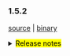 ### 1.5.2

[source](https://github.com/seata/seata/archive/v1.5.2.zip) |
[binary](https://github.com/seata/seata/releases/download/v1.5.2/seata-server-1.5.2.zip)

<details>
  <summary><mark>Release notes</mark></summary>


### Seata 1.5.2

Seata 1.5.2  发布。

Seata 是一款开源的分布式事务解决方案，提供高性能和简单易用的分布式事务服务。

此版本更新如下：

### feature：
- [[#4661](https://github.com/seata/seata/pull/4713)] 支持根据xid负载均衡算法
- [[#4676](https://github.com/seata/seata/pull/4676)] 支持Nacos作为注册中心时，server通过挂载SLB暴露服务
- [[#4642](https://github.com/seata/seata/pull/4642)] 支持client批量请求并行处理
- [[#4567](https://github.com/seata/seata/pull/4567)] 支持where条件中find_in_set函数


### bugfix：
- [[#4515](https://github.com/seata/seata/pull/4515)] 修复develop分支SeataTCCFenceAutoConfiguration在客户端未使用DB时，启动抛出ClassNotFoundException的问题。
- [[#4661](https://github.com/seata/seata/pull/4661)] 修复控制台中使用PostgreSQL出现的SQL异常
- [[#4667](https://github.com/seata/seata/pull/4682)] 修复develop分支RedisTransactionStoreManager迭代时更新map的异常
- [[#4678](https://github.com/seata/seata/pull/4678)] 修复属性transport.enableRmClientBatchSendRequest没有配置的情况下缓存穿透的问题
- [[#4701](https://github.com/seata/seata/pull/4701)] 修复命令行参数丢失问题
- [[#4607](https://github.com/seata/seata/pull/4607)] 修复跳过全局锁校验的缺陷
- [[#4696](https://github.com/seata/seata/pull/4696)] 修复 oracle 存储模式时的插入问题
- [[#4726](https://github.com/seata/seata/pull/4726)] 修复批量发送消息时可能的NPE问题
- [[#4729](https://github.com/seata/seata/pull/4729)] 修复AspectTransactional.rollbackForClassName设置错误
- [[#4653](https://github.com/seata/seata/pull/4653)] 修复 INSERT_ON_DUPLICATE 主键为非数值异常

### optimize：
- [[#4650](https://github.com/seata/seata/pull/4650)] 修复安全漏洞
- [[#4670](https://github.com/seata/seata/pull/4670)] 优化branchResultMessageExecutor线程池的线程数
- [[#4662](https://github.com/seata/seata/pull/4662)] 优化回滚事务监控指标
- [[#4693](https://github.com/seata/seata/pull/4693)] 优化控制台导航栏
- [[#4700](https://github.com/seata/seata/pull/4700)] 修复 maven-compiler-plugin 和 maven-resources-plugin 执行失败
- [[#4711](https://github.com/seata/seata/pull/4711)] 分离部署时 lib 依赖
- [[#4720](https://github.com/seata/seata/pull/4720)] 优化pom描述
- [[#4728](https://github.com/seata/seata/pull/4728)] 将logback版本依赖升级至1.2.9
- [[#4745](https://github.com/seata/seata/pull/4745)] 发行包中支持 mysql8 driver
- [[#4626](https://github.com/seata/seata/pull/4626)] 使用 `easyj-maven-plugin` 插件代替 `flatten-maven-plugin`插件，以修复`shade` 插件与 `flatten` 插件不兼容的问题
- [[#4629](https://github.com/seata/seata/pull/4629)] 更新globalSession状态时检查更改前后的约束关系
- [[#4662](https://github.com/seata/seata/pull/4662)] 优化 EnhancedServiceLoader 可读性


### test：
- [[#4544](https://github.com/seata/seata/pull/4544)] 优化TransactionContextFilterTest中jackson包依赖问题
- [[#4731](https://github.com/seata/seata/pull/4731)] 修复 AsyncWorkerTest 和 LockManagerTest 的单测问题。


非常感谢以下 contributors 的代码贡献。若有无意遗漏，请报告。

<!-- 请确保您的 GitHub ID 在以下列表中 -->
- [slievrly](https://github.com/slievrly)
- [pengten](https://github.com/pengten)
- [YSF-A](https://github.com/YSF-A)
- [tuwenlin](https://github.com/tuwenlin)
- [2129zxl](https://github.com/2129zxl)
- [Ifdevil](https://github.com/Ifdevil)
- [wingchi-leung](https://github.com/wingchi-leung)
- [liurong](https://github.com/robynron)
- [opelok-z](https://github.com/opelok-z)
- [a364176773](https://github.com/a364176773)
- [Smery-lxm](https://github.com/Smery-lxm)
- [lvekee](https://github.com/lvekee)
- [doubleDimple](https://github.com/doubleDimple)
- [wangliang181230](https://github.com/wangliang181230)
- [Bughue](https://github.com/Bughue)
- [AYue-94](https://github.com/AYue-94)
- [lingxiao-wu](https://github.com/lingxiao-wu)
- [caohdgege](https://github.com/caohdgege)

同时，我们收到了社区反馈的很多有价值的issue和建议，非常感谢大家。


#### Link

- **Seata:** https://github.com/seata/seata
- **Seata-Samples:** https://github.com/seata/seata-samples
- **Release:** https://github.com/seata/seata/releases
- **WebSite:** https://seata.io

</details>
